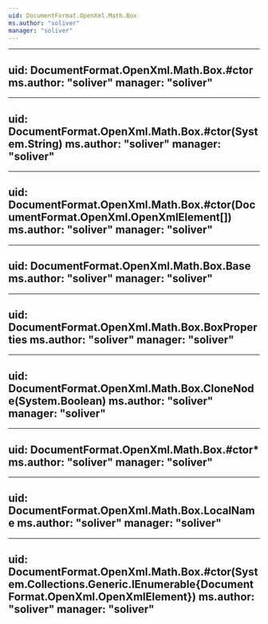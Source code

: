```yaml
---
uid: DocumentFormat.OpenXml.Math.Box
ms.author: "soliver"
manager: "soliver"
---
```


---
uid: DocumentFormat.OpenXml.Math.Box.#ctor
ms.author: "soliver"
manager: "soliver"
---

---
uid: DocumentFormat.OpenXml.Math.Box.#ctor(System.String)
ms.author: "soliver"
manager: "soliver"
---

---
uid: DocumentFormat.OpenXml.Math.Box.#ctor(DocumentFormat.OpenXml.OpenXmlElement[])
ms.author: "soliver"
manager: "soliver"
---

---
uid: DocumentFormat.OpenXml.Math.Box.Base
ms.author: "soliver"
manager: "soliver"
---

---
uid: DocumentFormat.OpenXml.Math.Box.BoxProperties
ms.author: "soliver"
manager: "soliver"
---

---
uid: DocumentFormat.OpenXml.Math.Box.CloneNode(System.Boolean)
ms.author: "soliver"
manager: "soliver"
---

---
uid: DocumentFormat.OpenXml.Math.Box.#ctor*
ms.author: "soliver"
manager: "soliver"
---

---
uid: DocumentFormat.OpenXml.Math.Box.LocalName
ms.author: "soliver"
manager: "soliver"
---

---
uid: DocumentFormat.OpenXml.Math.Box.#ctor(System.Collections.Generic.IEnumerable{DocumentFormat.OpenXml.OpenXmlElement})
ms.author: "soliver"
manager: "soliver"
---
